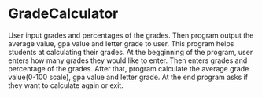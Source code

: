 # GradeCalculator
User input grades and percentages of the grades. Then program output the average value, gpa value and letter grade to user.
This program helps students at calculating their grades.
At the begginning of the program, user enters how many grades they would like to enter. Then enters grades and percentage of the grades.
After that, program calculate the average grade value(0-100 scale), gpa value and letter grade.
At the end program asks if they want to calculate again or exit.
